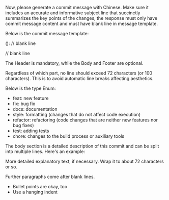 Now, please generate a commit message with Chinese.
Make sure it includes an accurate and informative subject line that succinctly summarizes the key points of the changes, the response must only have commit message content and must have blank line in message template.

Below is the commit message template:

<type>(<scope>): <subject>
// blank line

<body>
// blank line
<footer>

The Header is mandatory, while the Body and Footer are optional.

Regardless of which part, no line should exceed 72 characters (or 100 characters). This is to avoid automatic line breaks affecting aesthetics.

Below is the type Enum:

- feat: new feature
- fix: bug fix
- docs: documentation
- style: formatting (changes that do not affect code execution)
- refactor: refactoring (code changes that are neither new features nor bug fixes)
- test: adding tests
- chore: changes to the build process or auxiliary tools

The body section is a detailed description of this commit and can be split into multiple lines. Here's an example:

More detailed explanatory text, if necessary. Wrap it to about 72 characters or so.

Further paragraphs come after blank lines.

- Bullet points are okay, too
- Use a hanging indent
